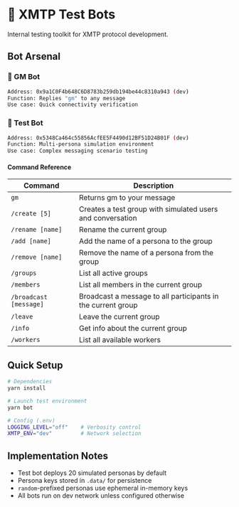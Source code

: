 # 🤖 XMTP Test Bots

Internal testing toolkit for XMTP protocol development.

## Bot Arsenal

### 👋 GM Bot

```bash
Address: 0x9a1C0F4b648C6D8783b259db194be44c8310a943 (dev)
Function: Replies "gm" to any message
Use case: Quick connectivity verification
```

### 🧪 Test Bot

```bash
Address: 0x5348Ca464c55856AcfEE5F4490d12BF51D24B01F (dev)
Function: Multi-persona simulation environment
Use case: Complex messaging scenario testing
```

#### Command Reference

| Command                | Description                                                  |
| ---------------------- | ------------------------------------------------------------ |
| `gm`                   | Returns gm to your message                                   |
| `/create [5]`          | Creates a test group with simulated users and conversation   |
| `/rename [name]`       | Rename the current group                                     |
| `/add [name]`          | Add the name of a persona to the group                       |
| `/remove [name]`       | Remove the name of a persona from the group                  |
| `/groups`              | List all active groups                                       |
| `/members`             | List all members in the current group                        |
| `/broadcast [message]` | Broadcast a message to all participants in the current group |
| `/leave`               | Leave the current group                                      |
| `/info`                | Get info about the current group                             |
| `/workers`             | List all available workers                                   |

## Quick Setup

```bash
# Dependencies
yarn install

# Launch test environment
yarn bot

# Config (.env)
LOGGING_LEVEL="off"    # Verbosity control
XMTP_ENV="dev"         # Network selection
```

## Implementation Notes

- Test bot deploys 20 simulated personas by default
- Persona keys stored in `.data/` for persistence
- `random`-prefixed personas use ephemeral in-memory keys
- All bots run on dev network unless configured otherwise

